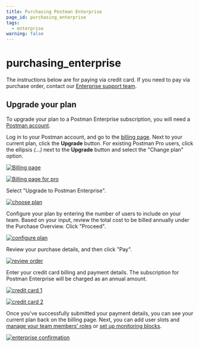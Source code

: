 ```yaml
---
title: Purchasing Postman Enterprise
page_id: purchasing_enterprise
tags:
  - enterprise
warning: false
---
```


# purchasing\_enterprise

The instructions below are for paying via credit card. If you need to pay via purchase order, contact our [Enterprise support team](http://pages.getpostman.com/Enterprise-Sales_Contact-Us.html).

## Upgrade your plan

To upgrade your plan to a Postman Enterprise subscription, you will need a [Postman account](https://github.com/kaustavdm/postman-docs-test/tree/b9c2cefa916197b408de633b2ecb1d256acf0a06/docs/postman/launching_postman/postman_account/README.md).

Log in to your Postman account, and go to the [billing page](https://go.postman.co/billing/overview). Next to your current plan, click the **Upgrade** button. For existing Postman Pro users, click the ellipsis _\(...\)_ next to the **Upgrade** button and select the "Change plan" option.

[![Billing page](https://s3.amazonaws.com/postman-static-getpostman-com/postman-docs/enterprise-upgrade.png)](https://s3.amazonaws.com/postman-static-getpostman-com/postman-docs/enterprise-upgrade.png)

[![Billing page for pro](https://s3.amazonaws.com/postman-static-getpostman-com/postman-docs/enterprise-upgrade-trial.png)](https://s3.amazonaws.com/postman-static-getpostman-com/postman-docs/enterprise-upgrade-trial.png)

Select "Upgrade to Postman Enterprise".

[![choose plan](https://s3.amazonaws.com/postman-static-getpostman-com/postman-docs/purchasingenterprise1.png)](https://s3.amazonaws.com/postman-static-getpostman-com/postman-docs/purchasingenterprise1.png)

Configure your plan by entering the number of users to include on your team. Based on your input, review the total cost to be billed annually under the Purchase Overview. Click "Proceed".

[![configure plan](https://s3.amazonaws.com/postman-static-getpostman-com/postman-docs/purchasingenterprise2.png)](https://s3.amazonaws.com/postman-static-getpostman-com/postman-docs/purchasingenterprise2.png)

Review your purchase details, and then click "Pay".

[![review order](https://s3.amazonaws.com/postman-static-getpostman-com/postman-docs/purchasingenterprise3.png)](https://s3.amazonaws.com/postman-static-getpostman-com/postman-docs/purchasingenterprise3.png)

Enter your credit card billing and payment details. The subscription for Postman Enterprise will be charged as an annual amount.

[![credit card 1](https://s3.amazonaws.com/postman-static-getpostman-com/postman-docs/enterprise-cc1.png)](https://s3.amazonaws.com/postman-static-getpostman-com/postman-docs/enterprise-cc1.png)

[![credit card 2](https://s3.amazonaws.com/postman-static-getpostman-com/postman-docs/enterprise-cc2.png)](https://s3.amazonaws.com/postman-static-getpostman-com/postman-docs/enterprise-cc2.png)

Once you've successfully submitted your payment details, you can see your current plan back on the billing page. Next, you can add user slots and [manage your team members' roles](https://github.com/kaustavdm/postman-docs-test/tree/b9c2cefa916197b408de633b2ecb1d256acf0a06/docs/postman_pro/managing_postman_pro/managing_your_team/README.md) or [set up monitoring blocks](https://github.com/kaustavdm/postman-docs-test/tree/b9c2cefa916197b408de633b2ecb1d256acf0a06/docs/postman/monitors/pricing_monitors/README.md#request-blocks-for-paid-pro-teams).

[![enterprise confirmation](https://s3.amazonaws.com/postman-static-getpostman-com/postman-docs/purchasingenterprise4.png)](https://s3.amazonaws.com/postman-static-getpostman-com/postman-docs/purchasingenterprise4.png)


